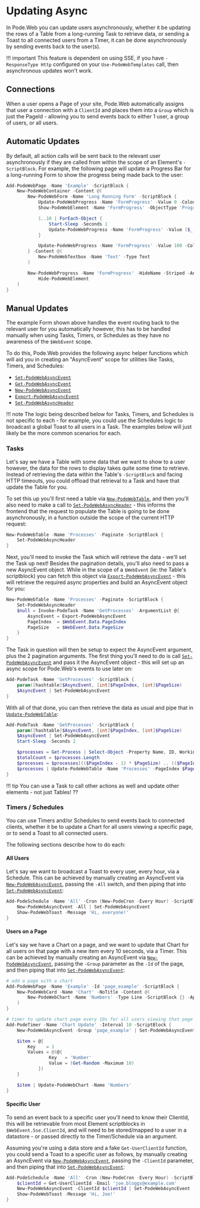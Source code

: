 # Updating Async

In Pode.Web you can update users asynchronously, whether it be updating the rows of a Table from a long-running Task to retrieve data, or sending a Toast to all connected users from a Timer, it can be done asynchronously by sending events back to the user(s).

!!! important
    This feature is dependent on using SSE, if you have `-ResponseType Http` configured on your `Use-PodeWebTemplates` call, then asynchronous updates won't work.

## Connections

When a user opens a Page of your site, Pode.Web automatically assigns that user a connection with a `ClientId` and places them into a `Group` which is just the PageId - allowing you to send events back to either 1 user, a group of users, or all users.

## Automatic Updates

By default, all action calls will be sent back to the relevant user asynchronously if they are called from within the scope of an Element's `-ScriptBlock`. For example, the following page will update a Progress Bar for a long-running Form to show the progress being made back to the user:

```powershell
Add-PodeWebPage -Name 'Example' -ScriptBlock {
    New-PodeWebContainer -Content @(
        New-PodeWebForm -Name 'Long Running Form' -ScriptBlock {
            Update-PodeWebProgress -Name 'FormProgress' -Value 0 -Colour Blue
            Show-PodeWebElement -Name 'FormProgress' -ObjectType 'Progress'

            1..10 | ForEach-Object {
                Start-Sleep -Seconds 1
                Update-PodeWebProgress -Name 'FormProgress' -Value ($_ * 10)
            }

            Update-PodeWebProgress -Name 'FormProgress' -Value 100 -Colour Green
        } -Content @(
            New-PodeWebTextbox -Name 'Text' -Type Text
        )

        New-PodeWebProgress -Name 'FormProgress' -HideName -Striped -Animated |
            Hide-PodeWebElement
    )
}
```

## Manual Updates

The example Form shown above handles the event routing back to the relevant user for you automatically however, this has to be handled manually when using Tasks, Timers, or Schedules as they have no awareness of the `$WebEvent` scope.

To do this, Pode.Web provides the following async helper functions which will aid you in creating an "AsyncEvent" scope for utilities like Tasks, Timers, and Schedules:

* [`Set-PodeWebAsyncEvent`](../../Functions/Async/Set-PodeWebAsyncEvent)
* [`Get-PodeWebAsyncEvent`](../../Functions/Async/Get-PodeWebAsyncEvent)
* [`New-PodeWebAsyncEvent`](../../Functions/Async/New-PodeWebAsyncEvent)
* [`Export-PodeWebAsyncEvent`](../../Functions/Async/Export-PodeWebAsyncEvent)
* [`Set-PodeWebAsyncHeader`](../../Functions/Async/Set-PodeWebAsyncHeader)

!!! note
    The logic being described below for Tasks, Timers, and Schedules is not specific to each - for example, you could use the Schedules logic to broadcast a global Toast to all users in a Task. The examples below will just likely be the more common scenarios for each.

### Tasks

Let's say we have a Table with some data that we want to show to a user however, the data for the rows to display takes quite some time to retrieve. Instead of retrieving the data within the Table's `-ScriptBlock` and facing HTTP timeouts, you could offload that retrieval to a Task and have that update the Table for you.

To set this up you'll first need a table via [`New-PodeWebTable`](../../Functions/Elements/New-PodeWebTable), and then you'll also need to make a call to [`Set-PodeWebAsyncHeader`](../../Functions/Async/Set-PodeWebAsyncHeader) - this informs the frontend that the request to populate the Table is going to be done asynchronously, in a function outside the scope of the current HTTP request:

```powershell
New-PodeWebTable -Name 'Processes' -Paginate -ScriptBlock {
    Set-PodeWebAsyncHeader
}
```

Next, you'll need to invoke the Task which will retrieve the data - we'll set the Task up next! Besides the pagination details, you'll also need to pass a new AsyncEvent object. While in the scope of a `$WebEvent` (ie: the Table's scriptblock) you can fetch this object via [`Export-PodeWebAsyncEvent`](../../Functions/Async/Export-PodeWebAsyncEvent) - this will retrieve the required async properties and build an AsyncEvent object for you:

```powershell
New-PodeWebTable -Name 'Processes' -Paginate -ScriptBlock {
    Set-PodeWebAsyncHeader
    $null = Invoke-PodeTask -Name 'GetProcesses' -ArgumentList @{
        AsyncEvent = Export-PodeWebAsyncEvent
        PageIndex  = $WebEvent.Data.PageIndex
        PageSize   = $WebEvent.Data.PageSize
    }
}
```

The Task in question will then be setup to expect the AsyncEvent argument, plus the 2 pagination arguments. The first thing you'll need to do is call [`Set-PodeWebAsyncEvent`](../../Functions/Async/Set-PodeWebAsyncEvent) and pass it the AsyncEvent object - this will set up an async scope for Pode.Web's events to use later on:

```powershell
Add-PodeTask -Name 'GetProcesses' -ScriptBlock {
    param([hashtable]$AsyncEvent, [int]$PageIndex, [int]$PageSize)
    $AsyncEvent | Set-PodeWebAsyncEvent
}
```

With all of that done, you can then retrieve the data as usual and pipe that in [`Update-PodeWebTable`](../../Functions/Actions/Update-PodeWebTable):

```powershell
Add-PodeTask -Name 'GetProcesses' -ScriptBlock {
    param([hashtable]$AsyncEvent, [int]$PageIndex, [int]$PageSize)
    $AsyncEvent | Set-PodeWebAsyncEvent
    Start-Sleep -Seconds 2

    $processes = Get-Process | Select-Object -Property Name, ID, WorkingSet, CPU
    $totalCount = $processes.Length
    $processes = $processes[(($PageIndex - 1) * $PageSize) .. (($PageIndex * $PageSize) - 1)]
    $processes | Update-PodeWebTable -Name 'Processes' -PageIndex $PageIndex -TotalItemCount $totalCount
}
```

!!! tip
    You can use a Task to call other actions as well and update other elements - not just Tables! ??

### Timers / Schedules

You can use Timers and/or Schedules to send events back to connected clients, whether it be to update a Chart for all users viewing a specific page, or to send a Toast to all connected users.

The following sections describe how to do each:

#### All Users

Let's say we want to broadcast a Toast to every user, every hour, via a Schedule. This can be achieved by manually creating an AsyncEvent via [`New-PodeWebAsyncEvent`](../../Functions/Async/New-PodeWebAsyncEvent), passing the `-All` switch, and then piping that into [`Set-PodeWebAsyncEvent`](../../Functions/Async/Set-PodeWebAsyncEvent):

```powershell
Add-PodeSchedule -Name 'All' -Cron (New-PodeCron -Every Hour) -ScriptBlock {
    New-PodeWebAsyncEvent -All | Set-PodeWebAsyncEvent
    Show-PodeWebToast -Message 'Hi, everyone!'
}
```

#### Users on a Page

Let's say we have a Chart on a page, and we want to update that Chart for all users on that page with a new item every 10 seconds, via a Timer. This can be achieved by manually creating an AsyncEvent via [`New-PodeWebAsyncEvent`](../../Functions/Async/New-PodeWebAsyncEvent), passing the `-Group` parameter as the `-Id` of the page, and then piping that into [`Set-PodeWebAsyncEvent`](../../Functions/Async/Set-PodeWebAsyncEvent):

```powershell
# add a page with a chart
Add-PodeWebPage -Name 'Example' -Id 'page_example' -ScriptBlock {
    New-PodeWebCard -Name 'Chart' -NoTitle -Content @(
        New-PodeWebChart -Name 'Numbers' -Type Line -ScriptBlock {} -Append -TimeLabels -MaxItems 15
    )
}

# timer to update chart page every 10s for all users viewing that page
Add-PodeTimer -Name 'Chart Update' -Interval 10 -ScriptBlock {
    New-PodeWebAsyncEvent -Group 'page_example' | Set-PodeWebAsyncEvent

    $item = @{
        Key    = 1
        Values = @(@{
                Key   = 'Number'
                Value = (Get-Random -Maximum 10)
            })
    }

    $item | Update-PodeWebChart -Name 'Numbers'
}
```

#### Specific User

To send an event back to a specific user you'll need to know their ClientId, this will be retrievable from most Element scriptblocks in `$WebEvent.Sse.ClientId`, and will need to be stored/mapped to a user in a datastore - or passed directly to the Timer/Schedule via an argument.

Assuming you're using a data store and a fake `Get-UserClientId` function, you could send a Toast to a specific user as follows, by manually creating an AsyncEvent via [`New-PodeWebAsyncEvent`](../../Functions/Async/New-PodeWebAsyncEvent), passing the `-ClientId` parameter, and then piping that into [`Set-PodeWebAsyncEvent`](../../Functions/Async/Set-PodeWebAsyncEvent):

```powershell
Add-PodeSchedule -Name 'All' -Cron (New-PodeCron -Every Hour) -ScriptBlock {
    $clientId = Get-UserClientId -Email 'joe.bloggs@example.com'
    New-PodeWebAsyncEvent -ClientId $clientId | Set-PodeWebAsyncEvent
    Show-PodeWebToast -Message 'Hi, Joe!'
}
```
